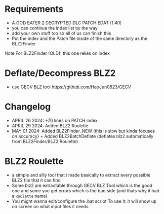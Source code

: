 # Requirements

- A GOD EATER 2 DECRYPTED DLC PATCH.EDAT (1.40)
- you can continue the index list by the way
- add your own stuff too so all of us can finish this
- Put the index and the Patch file inside of the same directory as the BLZ2Finder

Note For BLZ2Finder (OLD): this one relies on index

# Deflate/Decompress BLZ2
- use GECV BLZ tool https://github.com/HaoJun0823/GECV

# Changelog
- APRIL 26 2024: +70 lines on PATCH index
- APRIL 29 2024: Added BLZ2 Roulette
- MAY 01 2024: Added BLZ2Finder_NEW (this is slow but kinda focuses on accuracy} + Added BLZ2BatchDeflate (deflates blz2 automatically from BLZ2Finder/BLZ2 Roulette)


# BLZ2 Roulette
- a simple and silly tool that i made basically to extract every possible BLZ2 file that it can find
- Some blz2 are extractable through GECV BLZ Tool which is the good one and some you get errors which is the bad side (and thats why it had a `Roulette` name)
- You might wanna edit/configure the .bat script
To use it: it will show up on screen on what input files it needs
